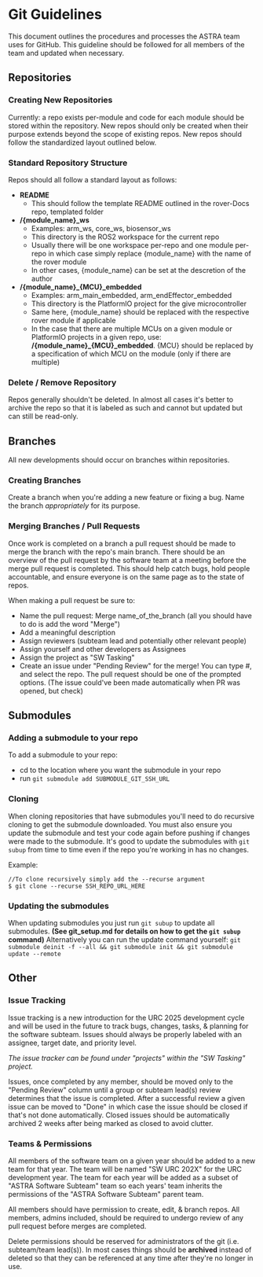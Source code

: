 # Git Guidelines	
This document outlines the procedures and processes the ASTRA team uses for GitHub. This guideline should be followed for all members of the team and updated when necessary.

## Repositories
### Creating New Repositories
Currently: a repo exists per-module and code for each module should be stored within the repository. New repos should only be created when their purpose extends beyond the scope of existing repos. 
New repos should follow the standardized layout outlined below.

### Standard Repository Structure
Repos should all follow a standard layout as follows:

 - **README**
	 - This should follow the template README outlined in the rover-Docs repo, templated folder
 - **/{module_name}_ws**
	 - Examples: arm_ws, core_ws, biosensor_ws
	 - This directory is the ROS2 workspace for the current repo
	 - Usually there will be one workspace per-repo and one module per-repo in which case simply replace {module_name} with the name of the rover module
	 - In other cases, {module_name} can be set at the descretion of the author
 - **/{module_name}_{MCU}_embedded**
	 - Examples: arm_main_embedded, arm_endEffector_embedded
	 - This directory is the PlatformIO project for the give microcontroller
	 - Same here, {module_name} should be replaced with the respective rover module if applicable
	 - In the case that there are multiple MCUs on a given module or PlatformIO projects in a given repo, use: **/{module_name}_{MCU}_embedded**. {MCU} should be replaced by a specification of which MCU on the module (only if there are multiple)

### Delete / Remove Repository 
Repos generally shouldn't be deleted. In almost all cases it's better to archive the repo so that it is labeled as such and cannot but updated but can still be read-only. 

## Branches
All new developments should occur on branches within repositories. 

### Creating Branches
Create a branch when you're adding a new feature or fixing a bug. Name the branch *appropriately* for its purpose. 

### Merging Branches / Pull Requests
Once work is completed on a branch a pull request should be made to merge the branch with the repo's main branch. There should be an overview of the pull request by the software team at a meeting before the merge pull request is completed. This should help catch bugs, hold people accountable, and ensure everyone is on the same page as to the state of repos.

When making a pull request be sure to:
 - Name the pull request: Merge name_of_the_branch (all you should have to do is add the word "Merge")
 - Add a meaningful description
 - Assign reviewers (subteam lead and potentially other relevant people)
 - Assign yourself and other developers as Assignees
 - Assign the project as "SW Tasking"
 - Create an issue under "Pending Review" for the merge! You can type #, and select the repo. The pull request should be one of the prompted options. (The issue could've been made automatically when PR was opened, but check)

## Submodules
### Adding a submodule to your repo
To add a submodule to your repo:
 - cd to the location where you want the submodule in your repo
 - run ``git submodule add SUBMODULE_GIT_SSH_URL``

### Cloning
When cloning repositories that have submodules you'll need to do recursive cloning to get the submodule downloaded. You must also ensure you update the submodule and test your code again before pushing if changes were made to the submodule. It's good to update the submodules with ``git subup`` from time to time even if the repo you're working in has no changes. 

Example:
```
//To clone recursively simply add the --recurse argument
$ git clone --recurse SSH_REPO_URL_HERE
```

### Updating the submodules
When updating submodules you just run ``git subup`` to update all submodules. **(See git_setup.md for details on how to get the ``git subup`` command)**
Alternatively you can run the update command yourself:
``git submodule deinit -f --all && git submodule init && git submodule update --remote``


## Other
### Issue Tracking
 Issue tracking is a new introduction for the URC 2025 development cycle and will be used in the future to track bugs, changes, tasks, & planning for the software subteam. Issues should always be properly labeled with an assignee, target date, and priority level. 

*The issue tracker can be found under "projects" within the "SW Tasking" project.*

Issues, once completed by any member, should be moved only to the "Pending Review" column until a group or subteam lead(s) review determines that the issue is completed. After a successful review a given issue can be moved to "Done" in which case the issue should be closed if that's not done automatically. Closed issues should be automatically archived 2 weeks after being marked as closed to avoid clutter.
 

### Teams & Permissions
All members of the software team on a given year should be added to a new team for that year. The team will be named "SW URC 202X" for the URC development year. The team for each year will be added as a subset of "ASTRA Software Subteam" team so each years' team inherits the permissions of the "ASTRA Software Subteam" parent team.

All  members should have permission to create, edit, & branch repos. All members, admins included, should be required to undergo review of any pull request before merges are completed. 

Delete permissions should be reserved for administrators of the git (i.e. subteam/team lead(s)). In most cases things should be **archived** instead of deleted so that they can be referenced at any time after they're no longer in use. 
